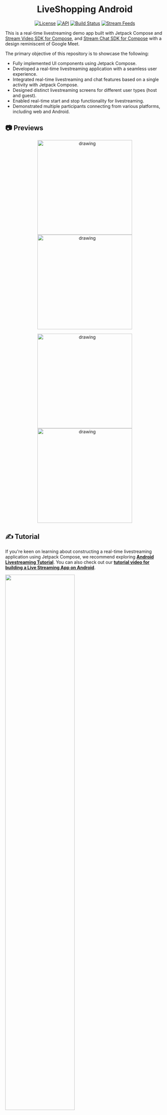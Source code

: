 <h1 align="center">LiveShopping Android</h1>

<p align="center">
  <a href="https://opensource.org/licenses/Apache-2.0"><img alt="License" src="https://img.shields.io/badge/License-Apache%202.0-blue.svg"/></a>
  <a href="https://android-arsenal.com/api?level=21"><img alt="API" src="https://img.shields.io/badge/API-21%2B-brightgreen.svg?style=flat"/></a>
  <a href="https://github.com/GetStream/liveshopping-android/actions/workflows/android.yml"><img alt="Build Status" src="https://github.com/GetStream/liveshopping-android/actions/workflows/android.yml/badge.svg"/></a>
  <a href="https://getstream.io?utm_source=Github&utm_medium=Jaewoong_OSS&utm_content=Developer&utm_campaign=Github_Aug2024_Jaewoong_LiveShopping&utm_term=DevRelOss"><img src="https://img.shields.io/endpoint?url=https://gist.githubusercontent.com/HayesGordon/e7f3c4587859c17f3e593fd3ff5b13f4/raw/11d9d9385c9f34374ede25f6471dc743b977a914/badge.json" alt="Stream Feeds"></a>
</p>

This is a real-time livestreaming demo app built with Jetpack Compose and [Stream Video SDK for Compose](https://getstream.io/video/sdk/android/tutorial/livestreaming?utm_source=Github&utm_medium=Jaewoong_OSS&utm_content=Developer&utm_campaign=Github_Aug2024_Jaewoong_LiveShopping&utm_term=DevRelOss), and [Stream Chat SDK for Compose](https://getstream.io/tutorials/android-chat?utm_source=Github&utm_medium=Jaewoong_OSS&utm_content=Developer&utm_campaign=Github_Aug2024_Jaewoong_LiveShopping&utm_term=DevRelOss) with a design reminiscent of Google Meet.

The primary objective of this repository is to showcase the following:

- Fully implemented UI components using Jetpack Compose.
- Developed a real-time livestreaming application with a seamless user experience.
- Integrated real-time livestreaming and chat features based on a single activity with Jetpack Compose.
- Designed distinct livestreaming screens for different user types (host and guest).
- Enabled real-time start and stop functionality for livestreaming.
- Demonstrated multiple participants connecting from various platforms, including web and Android.

## 📷 Previews

<p align="center">
<img src="previews/preview0.png" alt="drawing" width="300" />
<img src="previews/preview2.png" alt="drawing" width="300" />
</p>

<p align="center">
<img src="previews/preview1.png" alt="drawing" width="300" />
<img src="previews/preview2.png" alt="drawing" width="300" />
</p>

## ✍️ Tutorial

If you're keen on learning about constructing a real-time livestreaming application using Jetpack Compose, we recommend exploring **[Android Livestreaming Tutorial](https://getstream.io/video/sdk/android/tutorial/livestreaming?utm_source=Github&utm_medium=Jaewoong_OSS&utm_content=Developer&utm_campaign=Github_Aug2024_Jaewoong_LiveShopping&utm_term=DevRelOss)**. You can also check out our **[tutorial video for building a Live Streaming App on Android](https://youtu.be/ZPb6Q371dzc?feature=shared)**.

<a href="https://youtu.be/ZPb6Q371dzc?si=kE2XBYAffuXQ5d3S"><img src="https://github.com/user-attachments/assets/9b45d36d-9e2b-45a1-9569-c39304d9e884" width="66%"></a>

## :bulb: Additional Repositories

If you're interested in exploring more repositories that utilize Jetpack Compose and Stream SDK, take a look at the following repositories:

- [Twitch Clone Compose](https://github.com/skydoves/twitch-clone-compose): 🎮 Twitch clone project demonstrates modern Android development built with Jetpack Compose and Stream Chat/Video SDK for Compose.
- [Zoom Clone Compose](https://github.com/wisemuji/zoom-clone-compose): 🎥 Real-time Zoom clone application for Android, built with Jetpack Compose and Stream Video SDK for Compose.
- [Whats App Clone Compose](https://github.com/getStream/whatsApp-clone-compose): 📱 WhatsApp clone project demonstrates modern Android development built with Jetpack Compose and Stream Chat SDK for Compose.
- [ChatGPT Android](https://github.com/skydoves/chatgpt-android): 📱 ChatGPT Android demonstrates OpenAI's ChatGPT on Android with Stream Chat SDK for Compose.
- [Slack Clone Android](https://github.com/GetStream/stream-slack-clone-android): 📱 A chat demo app built with Jetpack Compose and Stream Chat SDK following clean architecture principles.

<a href="https://getstream.io/video/docs/android?utm_source=Github&utm_medium=Jaewoong_OSS&utm_content=Developer&utm_campaign=Github_Aug2024_Jaewoong_LiveShopping&utm_term=DevRelOss">
<img src="https://user-images.githubusercontent.com/24237865/138428440-b92e5fb7-89f8-41aa-96b1-71a5486c5849.png" align="right" width="12%"/>
</a>

## 🛥 Stream Video SDK

**LiveShopping Android** is built with __[Stream Video SDK for Compose](https://getstream.io/video/docs/android?utm_source=Github&utm_medium=Jaewoong_OSS&utm_content=Developer&utm_campaign=Github_Aug2024_Jaewoong_LiveShopping&utm_term=DevRelOss)__ to implement real-time livestreaming features. You can check out other references of Stream SDKs below:

- [Stream Video SDK for Android on GitHub](https://github.com/getStream/stream-video-android)
- [Video Call Tutorials](https://getstream.io/video/docs/android/tutorials/video-calling?utm_source=Github&utm_medium=Jaewoong_OSS&utm_content=Developer&utm_campaign=Github_Aug2024_Jaewoong_LiveShopping&utm_term=DevRelOss)
- [Audio Room Tutorials](https://getstream.io/video/docs/android/tutorials/audio-room?utm_source=Github&utm_medium=Jaewoong_OSS&utm_content=Developer&utm_campaign=Github_Aug2024_Jaewoong_LiveShopping&utm_term=DevRelOss)
- [Livestream Tutorials](https://getstream.io/video/docs/android/tutorials/livestream/?utm_source=Github&utm_medium=Jaewoong_OSS&utm_content=Developer&utm_campaign=Github_Aug2024_Jaewoong_LiveShopping&utm_term=DevRelOss)

## 💻 Build Your Own LiveShopping Project

<details>
 <summary> If you want to build your own liveshopping project, you should follow the instructions below:</summary>

<de>

1. Go to the __[Stream login page](https://getstream.io/try-for-free?utm_source=Github&utm_medium=Jaewoong_OSS&utm_content=Developer&utm_campaign=Github_Aug2024_Jaewoong_LiveShopping&utm_term=DevRelOss)__.

2. If you have your GitHub account, click the **SIGN UP WITH GITHUB** button and you can sign up within a couple of seconds.

![stream](figures/stream0.png)

3. If you don't have a GitHub account, fill in the inputs and click the **START FREE TRIAL** button.
4. Go to the __[Dashboard](https://dashboard.getstream.io?utm_source=Github&utm_medium=Jaewoong_OSS&utm_content=Developer&utm_campaign=Github_Aug2024_Jaewoong_LiveShopping&utm_term=DevRelOss)__ and click the **Create App** button like the below.

![stream](figures/stream1.png)

5. Fill in the blanks like the below and click the **Create App** button.

![stream](figures/stream2.png)

6. You will see the **Key** like the figure below and then copy it.

![stream](figures/stream3.png)

7. Create a new file named **secrets.properties** on the root directory of this Android project, and add the key to the **secrets.properties** file like the below:

![stream](https://github.com/skydoves/gemini-android/raw/main/figures/stream5.png)

```
STREAM_API_KEY=..
```

8. Go to your Dashboard again and click your App.

9. In the Overview menu, you can find the Authentication category by scrolling to the middle of the page.

10. Switch on the Disable Auth Checks option and click the Submit button like the figure below.

![stream](figures/stream4.png)

11. Enjoy build and running the project!

</details>

## 🛠 Tech Stack & Open Source Libraries

- Minimum SDK level 21.
- 100% [Jetpack Compose](https://developer.android.com/jetpack/compose) based + [Coroutines](https://github.com/Kotlin/kotlinx.coroutines) + [Flow](https://kotlin.github.io/kotlinx.coroutines/kotlinx-coroutines-core/kotlinx.coroutines.flow/) for asynchronous.
- [Compose Video SDK for Livestreaming](https://getstream.io/video/docs/android?utm_source=Github&utm_medium=Jaewoong_OSS&utm_content=Developer&utm_campaign=Github_Aug2024_Jaewoong_LiveShopping&utm_term=DevRelOss): Stream's versatile Core + Compose UI component libraries that allow you to build video calling, audio room, and, live streaming apps based on Webrtc running on Stream's global edge network.
- [Compose Chat SDK for Messaging](https://getstream.io/chat/sdk/android/?utm_source=Github&utm_medium=Jaewoong_OSS&utm_content=Developer&utm_campaign=Github_Aug2024_Jaewoong_LiveShopping&utm_term=DevRelOss): The Jetpack Compose Chat Messaging SDK is built on a low-level chat client and provides modular, customizable Compose UI components that you can easily drop into your app.
- Jetpack
  - Compose: Android’s modern toolkit for building native UI.
  - ViewModel: UI related data holder and lifecycle aware.
  - Navigation: For navigating screens and [Hilt Navigation Compose](https://developer.android.com/jetpack/compose/libraries#hilt) for injecting dependencies.
  - [Hilt](https://dagger.dev/hilt/): Dependency Injection.
- [Landscapist Glide](https://github.com/skydoves/landscapist#glide), [animation](https://github.com/skydoves/landscapist#animation), [placeholder](https://github.com/skydoves/landscapist#placeholder): Jetpack Compose image loading library that fetches and displays network images with Glide, Coil, and Fresco.
- [Retrofit2 & OkHttp3](https://github.com/square/retrofit): Construct the REST APIs and paging network data.
- [ksp](https://github.com/google/ksp): Kotlin Symbol Processing API.

## 👨‍👨‍👦‍👦 Testing Livestreaming With RTMP

If you'd like to test livestreaming with RTMP, you can run a demo web application by visiting the __[Dashboard](https://dashboard.getstream.io?utm_source=Github&utm_medium=Jaewoong_OSS&utm_content=Developer&utm_campaign=Github_Aug2024_Jaewoong_LiveShopping&utm_term=DevRelOss)__ (Video & Audio > Create Livestream) and starting your own streaming.

![Stream Video Web Demo](figures/stream7.png)

## 🤝 Contribution

Most of the features are not completed except the chat feature, so anyone can contribute and improve this project following the [Contributing Guideline](https://github.com/GetStream/liveshopping-android/blob/main/CONTRIBUTING.md).

## Find this repository useful? 💙
Support it by joining __[stargazers](https://github.com/GetStream/liveshopping-android/stargazers)__ for this repository. :star: <br>
Also, follow __[maintainers](https://github.com/skydoves)__ on GitHub for our next creations! 🤩

# License

```xml
Copyright 2024 Stream.IO, Inc. All Rights Reserved.

Licensed under the Apache License, Version 2.0 (the "License");
you may not use this file except in compliance with the License.
You may obtain a copy of the License at

   http://www.apache.org/licenses/LICENSE-2.0

Unless required by applicable law or agreed to in writing, software
distributed under the License is distributed on an "AS IS" BASIS,
WITHOUT WARRANTIES OR CONDITIONS OF ANY KIND, either express or implied.
See the License for the specific language governing permissions and
limitations under the License.
```
